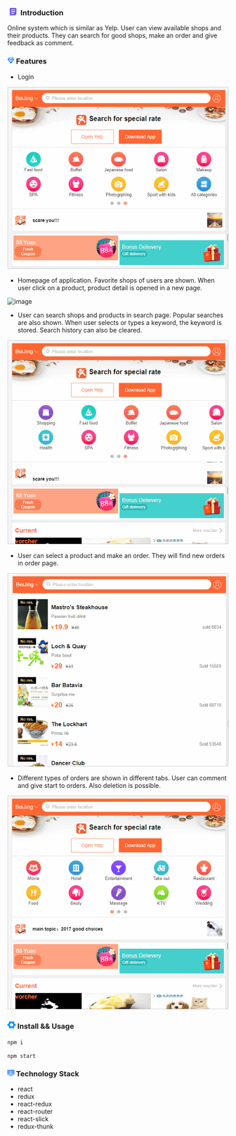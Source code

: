 ### ![image](https://github.com/liwang2019/lw-react/blob/master/resource/introduction.png)  Introduction
Online system which is similar as Yelp. User can view available shops and their products. They can search for good shops, make an order and give feedback as comment.

### ![image](https://github.com/liwang2019/lw-react/blob/master/resource/feature.png)  Features

- Login

![image](https://github.com/liwang2019/lw-react/blob/master/lwevaluate/public/gif/login.gif)

- Homepage of application. Favorite shops of users are shown. When user click on a product, product detail is opened in a new page.

![image](https://github.com/liwang2019/lw-react/blob/master/lwevaluate/public/gif/homeAndDetail.gif)

- User can search shops and products in search page. Popular searches are also shown. When user selects or types a keyword, the keyword is stored. Search history can also be cleared.

![image](https://github.com/liwang2019/lw-react/blob/master/lwevaluate/public/gif/search.gif)

- User can select a product and make an order. They will find new orders in order page.

![image](https://github.com/liwang2019/lw-react/blob/master/lwevaluate/public/gif/make%20order.gif)

- Different types of orders are shown in different tabs. User can comment and give start to orders. Also deletion is possible.

![image](https://github.com/liwang2019/lw-react/blob/master/lwevaluate/public/gif/order.gif)

### ![image](https://github.com/liwang2019/lw-react/blob/master/resource/install.png)  Install && Usage

`npm i`

`npm start`

### ![image](https://github.com/liwang2019/lw-react/blob/master/resource/stack.png)  Technology Stack

- react
- redux
- react-redux
- react-router
- react-slick
- redux-thunk
